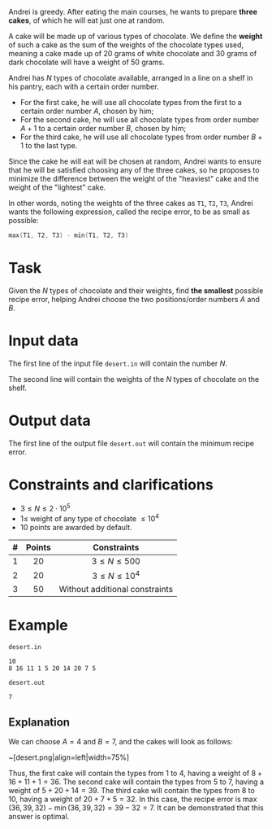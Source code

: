 Andrei is greedy. After eating the main courses, he wants to prepare **three cakes**, of which he will eat just one at random.

A cake will be made up of various types of chocolate. We define the **weight** of such a cake as the sum of the weights of the chocolate types used, meaning a cake made up of $20$ grams of white chocolate and $30$ grams of dark chocolate will have a weight of $50$ grams.

Andrei has $N$ types of chocolate available, arranged in a line on a shelf in his pantry, each with a certain order number.
* For the first cake, he will use all chocolate types from the first to a certain order number $A$, chosen by him;
* For the second cake, he will use all chocolate types from order number $A + 1$ to a certain order number $B$, chosen by him;
* For the third cake, he will use all chocolate types from order number $B + 1$ to the last type.

Since the cake he will eat will be chosen at random, Andrei wants to ensure that he will be satisfied choosing any of the three cakes, so he proposes to minimize the difference between the weight of the "heaviest" cake and the weight of the "lightest" cake.

In other words, noting the weights of the three cakes as `T1`, `T2`, `T3`, Andrei wants the following expression, called the recipe error, to be as small as possible:
```c++
max(T1, T2, T3) - min(T1, T2, T3)
```

# Task

Given the $N$ types of chocolate and their weights, find **the smallest** possible recipe error, helping Andrei choose the two positions/order numbers $A$ and $B$.

# Input data

The first line of the input file `desert.in` will contain the number $N$.

The second line will contain the weights of the $N$ types of chocolate on the shelf.

# Output data

The first line of the output file `desert.out` will contain the minimum recipe error.

# Constraints and clarifications

* $3 \le N \le 2 \cdot 10^5$
* $1 \le$ weight of any type of chocolate $\le 10^4$
* $10$ points are awarded by default.

| # | Points |      Constraints      |
|:-:|:-------:|:--------------------:|
| 1 |    20   |   $3 \le N \le 500$  |
| 2 |    20   |  $3 \le N \le 10^4$  |
| 3 |    50   | Without additional constraints |

# Example

`desert.in`
```
10
8 16 11 1 5 20 14 20 7 5
```

`desert.out`
```
7
```

## Explanation

We can choose $A = 4$ and $B = 7$, and the cakes will look as follows:

~[desert.png|align=left|width=75%]

Thus, the first cake will contain the types from $1$ to $4$, having a weight of $8 + 16 + 11 + 1 = 36$.
The second cake will contain the types from $5$ to $7$, having a weight of $5 + 20 + 14 = 39$.
The third cake will contain the types from 8 to 10, having a weight of $20 + 7 + 5 = 32$.
In this case, the recipe error is $\max(36, 39, 32) - \min(36, 39, 32) = 39 - 32 = 7$. It can be demonstrated that this answer is optimal.